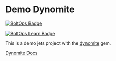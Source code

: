 # Demo Dynomite

[![BoltOps Badge](https://img.boltops.com/boltops/badges/boltops-badge.png)](https://www.boltops.com)

[![BoltOps Learn Badge](https://img.boltops.com/boltops-learn/boltops-learn.png)](https://learn.boltops.com)

This is a demo jets project with the [dynomite](https://github.com/rubyonjets/dynomite) gem.

[Dynomite Docs](https://docs.rubyonjets.com/docs/database/dynamodb/)
